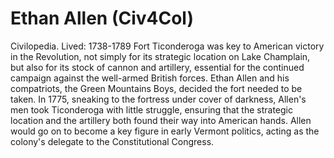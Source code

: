 # Ethan Allen (Civ4Col)

Civilopedia.
Lived: 1738-1789
Fort Ticonderoga was key to American victory in the Revolution, not simply for its strategic location on Lake Champlain, but also for its stock of cannon and artillery, essential for the continued campaign against the well-armed British forces. Ethan Allen and his compatriots, the Green Mountains Boys, decided the fort needed to be taken. In 1775, sneaking to the fortress under cover of darkness, Allen's men took Ticonderoga with little struggle, ensuring that the strategic location and the artillery both found their way into American hands. Allen would go on to become a key figure in early Vermont politics, acting as the colony's delegate to the Constitutional Congress.
